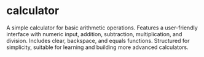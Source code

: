 # calculator
A simple calculator for basic arithmetic operations. Features a user-friendly interface with numeric input, addition, subtraction, multiplication, and division. Includes clear, backspace, and equals functions. Structured for simplicity, suitable for learning and building more advanced calculators.
